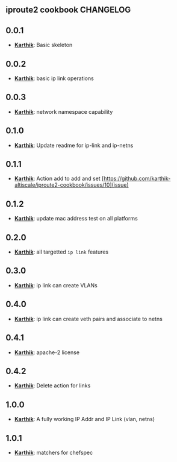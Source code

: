 ## iproute2 cookbook CHANGELOG

## 0.0.1
* [**Karthik**](https://github.com/karthik-altiscale):
  Basic skeleton

## 0.0.2
* [**Karthik**](https://github.com/karthik-altiscale):
  basic ip link operations

## 0.0.3
* [**Karthik**](https://github.com/karthik-altiscale):
  network namespace capability

## 0.1.0
* [**Karthik**](https://github.com/karthik-altiscale):
  Update readme for ip-link and ip-netns

## 0.1.1
* [**Karthik**](https://github.com/karthik-altiscale):
  Action add to add and set [https://github.com/karthik-altiscale/iproute2-cookbook/issues/10](issue) 

## 0.1.2
* [**Karthik**](https://github.com/karthik-altiscale):
  update mac address
  test on all platforms 

## 0.2.0
* [**Karthik**](https://github.com/karthik-altiscale):
  all targetted `ip link` features

## 0.3.0
* [**Karthik**](https://github.com/karthik-altiscale):
  ip link can create VLANs

## 0.4.0
* [**Karthik**](https://github.com/karthik-altiscale):
  ip link can create veth pairs and associate to netns

## 0.4.1
* [**Karthik**](https://github.com/karthik-altiscale):
  apache-2 license

## 0.4.2
* [**Karthik**](https://github.com/karthik-altiscale):
  Delete action for links

## 1.0.0
* [**Karthik**](https://github.com/karthik-altiscale):
  A fully working IP Addr and IP Link (vlan, netns)

## 1.0.1
* [**Karthik**](https://github.com/karthik-altiscale):
  matchers for chefspec
